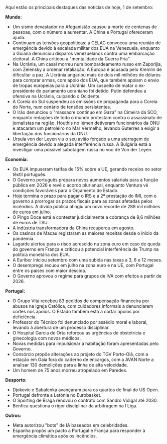 Aqui estão os principais destaques das notícias de hoje, 1 de setembro:

**Mundo:**

*   Um sismo devastador no Afeganistão causou a morte de centenas de pessoas, com o número a aumentar. A China e Portugal ofereceram ajuda.
*   Continuam as tensões geopolíticas: a CELAC convocou uma reunião de emergência devido à escalada militar dos EUA na Venezuela, enquanto a Guiana denunciou disparos venezuelanos contra uma embarcação eleitoral. A China criticou a "mentalidade da Guerra Fria".
*   Na Ucrânia, um casal morreu num bombardeamento russo em Zaporíjia, com Zelensky a ordenar retaliação. A Europa é acusada pelo Kremlin de dificultar a paz. A Ucrânia angariou mais de dois mil milhões de dólares para comprar armas, com apoio dos EUA, que também apoiam o envio de tropas europeias para a Ucrânia. Um suspeito de matar o ex-presidente do parlamento ucraniano foi detido. Putin defendeu a ofensiva na Ucrânia, culpando o Ocidente.
*   A Coreia do Sul suspendeu as emissões de propaganda para a Coreia do Norte, num cenário de tensões persistentes.
*   O Irão denunciou o "massacre contínuo em Gaza" na Cimeira da SCO, enquanto redações de todo o mundo protestam contra o assassinato de jornalistas na região. Houthis no Iémen detiveram funcionários da ONU e atacaram um petroleiro no Mar Vermelho, levando Guterres a exigir a libertação dos funcionários da ONU.
*   Ursula von der Leyen viu o seu avião forçado a uma aterragem de emergência devido a alegada interferência russa. A Bulgária está a investigar uma possível sabotagem russa no voo de Von der Leyen.

**Economia:**

*   Os EUA impuseram tarifas de 15% sobre a UE, gerando receios no setor têxtil português.
*   O Governo português prepara novos aumentos salariais para a função pública em 2026 e revê o acordo plurianual, enquanto Ventura vê condições favoráveis para o Orçamento de Estado.
*   Hoje termina o prazo para pagar o IRS e a 2ª prestação do IMI, com o governo a prorrogar os prazos fiscais para as zonas afetadas pelos incêndios. A dívida pública atingiu um novo recorde de 288 mil milhões de euros em julho.
*   O Pingo Doce está a contestar judicialmente a cobrança de 9,6 milhões de euros de TSU.
*   A indústria transformadora da China recuperou em agosto.
*   Os casinos de Macau registaram as maiores receitas desde o início da pandemia.
*   Lagarde alertou para o risco acrescido na zona euro em caso de queda do governo em França e criticou a potencial interferência de Trump na política monetária dos EUA.
*   A Euribor iniciou setembro com uma subida nas taxas a 3, 6 e 12 meses.
*   O desemprego recuou em julho na zona euro e na UE, com Portugal entre os países com maior descida.
*   O Governo aprovou o regime para grupos de IVA com efeitos a partir de 2026.

**Portugal:**

*   O Grupo Vita recebeu 83 pedidos de compensação financeira por abusos na Igreja Católica, com cuidadores informais a denunciarem cortes nos apoios. O Estado também está a cortar apoios por deficiência.
*   Professor do Técnico foi denunciado por assédio moral e laboral, levando à abertura de um processo disciplinar.
*   O Hospital Garcia de Orta reforçou as urgências de obstetrícia e ginecologia com novos médicos.
*   Novas medidas para impulsionar a habitação foram apresentadas pelo Governo.
*   Consórcio propõe alterações ao projeto do TGV Porto-Oiã, com a estação em Gaia fora do caderno de encargos, com a AVAN Norte a analisar 130 demolições para a linha de alta velocidade.
*   Um homem de 75 anos morreu atropelado em Paredes.

**Desporto:**

*   Djokovic e Sabalenka avançaram para os quartos de final do US Open.
*   Portugal defronta a Letónia no Eurobasket.
*   O Sporting de Braga renovou o contrato com Sandro Vidigal até 2030.
*   Benfica questiona o rigor disciplinar da arbitragem na I Liga.

**Outros:**

*   Meta autorizou "bots" de IA baseados em celebridades.
*   Espanha propôs um pacto a Portugal e França para responder à emergência climática após os incêndios.